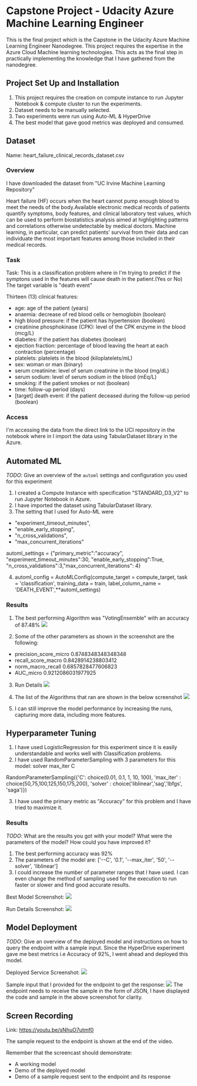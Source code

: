 # Capstone Project - Udacity Azure Machine Learning Engineer

This is the final project which is the Capstone in the Udacity Azure Machine Learning Engineer Nanodegree. This project requires the expertise in the Azure Cloud Machine learning technologies. This acts as the final step in practically implementing the knowledge that I have gathered from the nanodegree.

## Project Set Up and Installation
1. This project requires the creation on compute instance to run Jupyter Notebook & compute cluster to run the experiments.
2. Dataset needs to be manually selected. 
3. Two experiments were run using Auto-ML & HyperDrive
4. The best model that gave good metrics was deployed and consumed.


## Dataset
Name: heart_failure_clinical_records_dataset.csv

### Overview
I have downloaded the dataset from "UC Irvine Machine Learning Repository"

Heart failure (HF) occurs when the heart cannot pump enough blood to meet the needs of the body.Available electronic medical records of patients quantify symptoms, body features, and clinical laboratory test values, which can be used to perform biostatistics analysis aimed at highlighting patterns and correlations otherwise undetectable by medical doctors. Machine learning, in particular, can predict patients’ survival from their data and can individuate the most important features among those included in their medical records.

### Task
Task: This is a classification problem where in I'm trying to predict if the symptons used in the features will cause death in the patient.(Yes or No)
The target variable is "death event"

Thirteen (13) clinical features:

- age: age of the patient (years)
- anaemia: decrease of red blood cells or hemoglobin (boolean)
- high blood pressure: if the patient has hypertension (boolean)
- creatinine phosphokinase (CPK): level of the CPK enzyme in the blood (mcg/L)
- diabetes: if the patient has diabetes (boolean)
- ejection fraction: percentage of blood leaving the heart at each contraction (percentage)
- platelets: platelets in the blood (kiloplatelets/mL)
- sex: woman or man (binary)
- serum creatinine: level of serum creatinine in the blood (mg/dL)
- serum sodium: level of serum sodium in the blood (mEq/L)
- smoking: if the patient smokes or not (boolean)
- time: follow-up period (days)
- [target] death event: if the patient deceased during the follow-up period (boolean)

### Access

I'm accessing the data from the direct link to the UCI repository in the notebook where in I import the data using TabularDataset library in the  Azure. 

## Automated ML
*TODO*: Give an overview of the `automl` settings and configuration you used for this experiment
1. I created a Compute Instance with specification "STANDARD_D3_V2" to run Jupyter Notebook in Azure.
2. I have imported the dataset using TabularDataset library.
3. The setting that I used for Auto-ML were 
* "experiment_timeout_minutes", 
* "enable_early_stopping", 
* "n_cross_validations", 
* "max_concurrent_iterations"

automl_settings = {"primary_metric":"accuracy", "experiment_timeout_minutes":30, "enable_early_stopping":True, "n_cross_validations":3,"max_concurrent_iterations": 4}

4. automl_config = AutoMLConfig(compute_target = compute_target, task = 'classification', training_data = train, label_column_name = 'DEATH_EVENT',**automl_settings)

### Results

1. The best performing Algorithm was "VotingEnsemble" with an accuracy of 87.48%
![](screenshots/automl-bestModel.png)


2. Some of the other parameters as shown in the screenshot are the following:
* precision_score_micro 0.8748348348348348
* recall_score_macro 0.8428914238803412
* norm_macro_recall 0.6857828477606823
* AUC_micro 0.9212086031977925

3. Run Details 
![](screenshots/automl-runDetails.png)

4. The list of the Algorithms that ran are shown in the below screenshot
![](screenshots/automl-models.png)

5. I can still improve the model performance by increasing the runs, capturing more data, including more features.


## Hyperparameter Tuning

1. I have used LogisticRegression for this experiment since it is easily understandable and works well with Classification problems.
2. I have used RandomParameterSampling with 3 parameters for this model:
solver
max_iter
C

RandomParameterSampling({'C': choice(0.01, 0.1, 1, 10, 100),
                                        'max_iter' : choice(50,75,100,125,150,175,200),
                                        'solver' : choice('liblinear','sag','lbfgs', 'saga')})

3. I have used the primary metric as "Accuracy" for this problem and I have tried to maximize it.


### Results
*TODO*: What are the results you got with your model? What were the parameters of the model? How could you have improved it?
1. The best performing accuracy was 92% 
2. The parameters of the model are:
['--C', '0.1', '--max_iter', '50', '--solver', 'liblinear']
3. I could increase the number of parameter ranges that I have used.
I can even change the method of sampling used for the execution to run faster or slower and find good accurate results.

Best Model Screenshot:
![](screenshots/hyper-bestModel.png)

Run Details Screenshot:
![](/screenshots/hyper-runDetails.png)

## Model Deployment
*TODO*: Give an overview of the deployed model and instructions on how to query the endpoint with a sample input.
Since the HyperDrive experiment gave me best metrics i.e Accuracy of 92%, I went ahead and deployed this model. 

Deployed Service Screenshot:
![](/screenshots/hyper-endpoint1.png)

Sample input that I provided for the endpoint to get the response:
![](/screenshots/hyper-endpoint.png)
The endpoint needs to receive the sample in the form of JSON, I have displayed the code and sample in the above screenshot for clarity.

## Screen Recording
Link: https://youtu.be/sNhuO7utmf0 

The sample request to the endpoint is shown at the end of the video.

 Remember that the screencast should demonstrate:
- A working model 
- Demo of the deployed  model
- Demo of a sample request sent to the endpoint and its response
